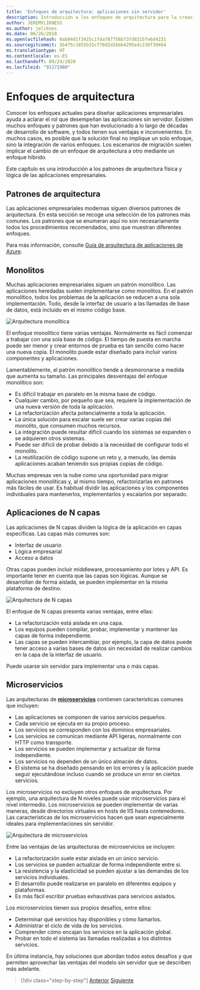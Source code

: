 ```yaml
---
title: 'Enfoques de arquitectura: aplicaciones sin servidor'
description: Introducción a los enfoques de arquitectura para la creación de aplicaciones empresariales basadas en la nube, desde arquitecturas de N niveles hasta aplicaciones sin servidor.
author: JEREMYLIKNESS
ms.author: jeliknes
ms.date: 06/26/2018
ms.openlocfilehash: 0ab84d1f3425c1fda787756b73fd8315fe6d4231
ms.sourcegitcommit: 5b475c1855b32cf78d2d1bbb4295e4c236f39464
ms.translationtype: HT
ms.contentlocale: es-ES
ms.lasthandoff: 09/24/2020
ms.locfileid: "91171980"
---
```

# <a name="architecture-approaches"></a>Enfoques de arquitectura

Conocer los enfoques actuales para diseñar aplicaciones empresariales ayuda a aclarar el rol que desempeñan las aplicaciones sin servidor. Existen muchos enfoques y patrones que han evolucionado a lo largo de décadas de desarrollo de software, y todos tienen sus ventajas e inconvenientes. En muchos casos, es posible que la solución final no implique un solo enfoque, sino la integración de varios enfoques. Los escenarios de migración suelen implicar el cambio de un enfoque de arquitectura a otro mediante un enfoque híbrido.

Este capítulo es una introducción a los patrones de arquitectura física y lógica de las aplicaciones empresariales.

## <a name="architecture-patterns"></a>Patrones de arquitectura

Las aplicaciones empresariales modernas siguen diversos patrones de arquitectura. En esta sección se recoge una selección de los patrones más comunes. Los patrones que se enumeran aquí no son necesariamente todos los procedimientos recomendados, sino que muestran diferentes enfoques.

Para más información, consulte [Guía de arquitectura de aplicaciones de Azure](/azure/architecture/guide/).

## <a name="monoliths"></a>Monolitos

Muchas aplicaciones empresariales siguen un patrón monolítico. Las aplicaciones heredadas suelen implementarse como monolitos. En el patrón monolítico, todos los problemas de la aplicación se reducen a una sola implementación. Todo, desde la interfaz de usuario a las llamadas de base de datos, está incluido en el mismo código base.

![Arquitectura monolítica](./media/monolith-architecture.png)

El enfoque monolítico tiene varias ventajas. Normalmente es fácil comenzar a trabajar con una sola base de código. El tiempo de puesta en marcha puede ser menor y crear entornos de prueba es tan sencillo como hacer una nueva copia. El monolito puede estar diseñado para incluir varios componentes y aplicaciones.

Lamentablemente, el patrón monolítico tiende a desmoronarse a medida que aumenta su tamaño. Las principales desventajas del enfoque monolítico son:

- Es difícil trabajar en paralelo en la misma base de código.
- Cualquier cambio, por pequeño que sea, requiere la implementación de una nueva versión de toda la aplicación.
- La refactorización afecta potencialmente a toda la aplicación.
- La única solución para escalar suele ser crear varias copias del monolito, que consumen muchos recursos.
- La integración puede resultar difícil cuando los sistemas se expanden o se adquieren otros sistemas.
- Puede ser difícil de probar debido a la necesidad de configurar todo el monolito.
- La reutilización de código supone un reto y, a menudo, las demás aplicaciones acaban teniendo sus propias copias de código.

Muchas empresas ven la nube como una oportunidad para migrar aplicaciones monolíticas y, al mismo tiempo, refactorizarlas en patrones más fáciles de usar. Es habitual dividir las aplicaciones y los componentes individuales para mantenerlos, implementarlos y escalarlos por separado.

## <a name="n-layer-applications"></a>Aplicaciones de N capas

Las aplicaciones de N capas dividen la lógica de la aplicación en capas específicas. Las capas más comunes son:

- Interfaz de usuario
- Lógica empresarial
- Acceso a datos

Otras capas pueden incluir middleware, procesamiento por lotes y API. Es importante tener en cuenta que las capas son lógicas. Aunque se desarrollan de forma aislada, se pueden implementar en la misma plataforma de destino.

![Arquitectura de N capas](./media/n-layer-architecture.png)

El enfoque de N capas presenta varias ventajas, entre ellas:

- La refactorización está aislada en una capa.
- Los equipos pueden compilar, probar, implementar y mantener las capas de forma independiente.
- Las capas se pueden intercambiar, por ejemplo, la capa de datos puede tener acceso a varias bases de datos sin necesidad de realizar cambios en la capa de la interfaz de usuario.

Puede usarse sin servidor para implementar una o más capas.

## <a name="microservices"></a>Microservicios

Las arquitecturas de **[microservicios](/azure/architecture/guide/architecture-styles/microservices)** contienen características comunes que incluyen:

- Las aplicaciones se componen de varios servicios pequeños.
- Cada servicio se ejecuta en su propio proceso.
- Los servicios se corresponden con los dominios empresariales.
- Los servicios se comunican mediante API ligeras, normalmente con HTTP como transporte.
- Los servicios se pueden implementar y actualizar de forma independiente.
- Los servicios no dependen de un único almacén de datos.
- El sistema se ha diseñado pensando en los errores y la aplicación puede seguir ejecutándose incluso cuando se produce un error en ciertos servicios.

Los microservicios no excluyen otros enfoques de arquitectura. Por ejemplo, una arquitectura de N niveles puede usar microservicios para el nivel intermedio. Los microservicios se pueden implementar de varias maneras, desde directorios virtuales en hosts de IIS hasta contenedores. Las características de los microservicios hacen que sean especialmente ideales para implementaciones sin servidor.

![Arquitectura de microservicios](./media/microservices-architecture.png)

Entre las ventajas de las arquitecturas de microservicios se incluyen:

- La refactorización suele estar aislada en un único servicio.
- Los servicios se pueden actualizar de forma independiente entre sí.
- La resistencia y la elasticidad se pueden ajustar a las demandas de los servicios individuales.
- El desarrollo puede realizarse en paralelo en diferentes equipos y plataformas.
- Es más fácil escribir pruebas exhaustivas para servicios aislados.

Los microservicios tienen sus propios desafíos, entre ellos:

- Determinar qué servicios hay disponibles y cómo llamarlos.
- Administrar el ciclo de vida de los servicios.
- Comprender cómo encajan los servicios en la aplicación global.
- Probar en todo el sistema las llamadas realizadas a los distintos servicios.

En última instancia, hay soluciones que abordan todos estos desafíos y que permiten aprovechar las ventajas del modelo sin servidor que se describen más adelante.

>[!div class="step-by-step"]
>[Anterior](index.md)
>[Siguiente](architecture-deployment-approaches.md)
